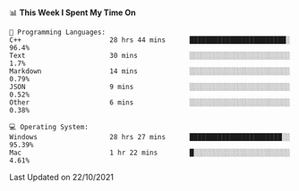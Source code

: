 
<!--START_SECTION:waka-->
📊 **This Week I Spent My Time On** 

```text
💬 Programming Languages: 
C++                      28 hrs 44 mins      ████████████████████████░   96.4% 
Text                     30 mins             ░░░░░░░░░░░░░░░░░░░░░░░░░   1.7% 
Markdown                 14 mins             ░░░░░░░░░░░░░░░░░░░░░░░░░   0.79% 
JSON                     9 mins              ░░░░░░░░░░░░░░░░░░░░░░░░░   0.52% 
Other                    6 mins              ░░░░░░░░░░░░░░░░░░░░░░░░░   0.38%

💻 Operating System: 
Windows                  28 hrs 27 mins      ███████████████████████░░   95.39% 
Mac                      1 hr 22 mins        █░░░░░░░░░░░░░░░░░░░░░░░░   4.61%

```


 Last Updated on 22/10/2021
<!--END_SECTION:waka-->
